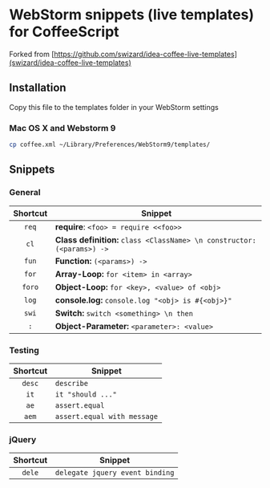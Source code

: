 # WebStorm snippets (live templates) for CoffeeScript

Forked from [https://github.com/swizard/idea-coffee-live-templates](swizard/idea-coffee-live-templates)

## Installation

Copy this file to the templates folder in your WebStorm settings

### Mac OS X and Webstorm 9

``` bash
cp coffee.xml ~/Library/Preferences/WebStorm9/templates/
```

## Snippets

### General

| Shortcut | Snippet |
|:--------:|---------|
| `req`    | **require**: `<foo> = require <<foo>>` |
| `cl`     | **Class definition:** `class <ClassName> \n constructor: (<params>) ->` |
| `fun`    | **Function:** `(<params>) ->` |
| `for`    | **Array-Loop:** `for <item> in <array>` |
| `foro`   | **Object-Loop:** `for <key>, <value> of <obj>` |
| `log`    | **console.log:** `console.log "<obj> is #{<obj>}"` |
| `swi`    | **Switch:** `switch <something> \n then` |
| `:`      | **Object-Parameter:** `<parameter>: <value>` |

### Testing

| Shortcut | Snippet |
|:--------:|---------|
| `desc`   | `describe` |
| `it`     | `it "should ..."` |
| `ae`     | `assert.equal` |
| `aem`    | `assert.equal with message` |

### jQuery

| Shortcut | Snippet |
|:--------:|---------|
| `dele`   | `delegate jquery event binding` |

 
